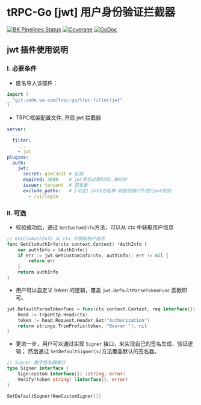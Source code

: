 # tRPC-Go [jwt] 用户身份验证拦截器

[![BK Pipelines Status](https://api.bkdevops.qq.com/process/api/external/pipelines/projects/pcgtrpcproject/p-5351dee5801b4df98c03692007da4c5f/badge?X-DEVOPS-PROJECT-ID=pcgtrpcproject)](http://devops.oa.com/process/api-html/user/builds/projects/pcgtrpcproject/pipelines/p-5351dee5801b4df98c03692007da4c5f/latestFinished?X-DEVOPS-PROJECT-ID=pcgtrpcproject) [![Coverage](https://badge.tcoverage.woa.com/api/getCoverage/getTotalImg/?pipeline_id=p-5351dee5801b4df98c03692007da4c5f)](http://macaron.oa.com/api/coverage/getTotalLink/?pipeline_id=p-5351dee5801b4df98c03692007da4c5f) [![GoDoc](https://img.shields.io/badge/API%20Docs-GoDoc-green)](http://godoc.oa.com/git.code.oa.com/trpc-go/trpc-filter/jwt)

## jwt 插件使用说明

### I. 必要条件

- 匿名导入该插件：

```go
import (
_ "git.code.oa.com/trpc-go/trpc-filter/jwt"
)
```

- TRPC框架配置文件, 开启 jwt 拦截器

```yaml
server:
  ...
  filter:
    ...
    - jwt
plugins:
  auth:
    jwt:
      secret: q7wt3n1t # 私钥
      expired: 3600    # jwt签名过期时间，单位秒
      issuer: tencent  # 签发者
      exclude_paths:   # [可选] path白名单-如登陆接口不进行jwt校验
        - /v1/login
```

### II. 可选

- 校验成功后，通过 `GetCustomInfo`方法，可以从 ctx 中获取用户信息

```go
// GetCtxAuthInfo 从 ctx 中获取用户信息
func GetCtxAuthInfo(ctx context.Context) *AuthInfo {
    var authInfo = &AuthInfo{}
    if err := jwt.GetCustomInfo(ctx, authInfo); err != nil {
        return err
    }
    return authInfo
}
```

- 用户可以自定义 token 的逻辑，覆盖 `jwt.DefaultParseTokenFunc` 函数即可。

```go
jwt.DefaultParseTokenFunc = func(ctx context.Context, req interface{}) (string, error) {
    head := trpcHttp.Head(ctx)
    token := head.Request.Header.Get("Authorization")
    return strings.TrimPrefix(token, "Bearer "), nil
}
```

- 更进一步，用户可以通过实现 `Signer` 接口，来实现自己的签名生成、验证逻辑； 然后通过 `SetDefaultSigner(s)`方法覆盖默认的签名器。
```go
// Signer 数字签名器接口
type Signer interface {
	Sign(custom interface{}) (string, error)
	Verify(token string) (interface{}, error)
}

SetDefaultSigner(NewCustomSigner())
```